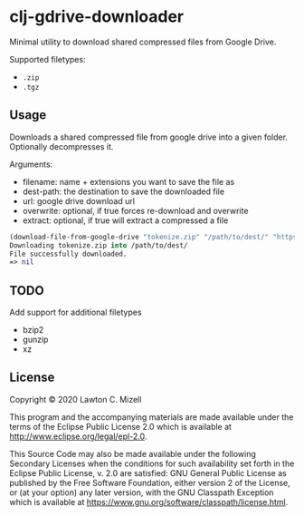 # clj-gdrive-downloader

Minimal utility to download shared compressed files from Google Drive.

Supported filetypes: 
* `.zip`     
* `.tgz`

## Usage
Downloads a shared compressed file from google drive into a given folder. 
Optionally decompresses it. 

   Arguments:
   - filename: name + extensions you want to save the file as
   - dest-path: the destination to save the downloaded file
   - url: google drive download url
   - overwrite: optional, if true forces re-download and overwrite
   - extract: optional, if true will extract a compressed a file

```clojure
(download-file-from-google-drive "tokenize.zip" "/path/to/dest/" "https://drive.google.com/link")
Downloading tokenize.zip into /path/to/dest/
File successfully downloaded.
=> nil
```
## TODO 

Add support for additional filetypes

* bzip2 
* gunzip 
* xz 

## License

Copyright © 2020 Lawton C. Mizell

This program and the accompanying materials are made available under the
terms of the Eclipse Public License 2.0 which is available at
http://www.eclipse.org/legal/epl-2.0.

This Source Code may also be made available under the following Secondary
Licenses when the conditions for such availability set forth in the Eclipse
Public License, v. 2.0 are satisfied: GNU General Public License as published by
the Free Software Foundation, either version 2 of the License, or (at your
option) any later version, with the GNU Classpath Exception which is available
at https://www.gnu.org/software/classpath/license.html.
